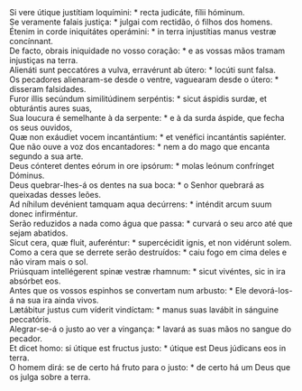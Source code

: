 <div class="dropcap text-justify">Si vere útique justítiam loquímini: * recta judicáte, fílii hóminum.</div>
<div class="dropcap text-justify">Se veramente falais justiça: * julgai com rectidão, ó filhos dos homens.</div>
<div class="text-justify">Étenim in corde iniquitátes operámini: * in terra injustítias manus vestræ concínnant.</div>
<div class="text-justify">De facto, obrais iniquidade no vosso coração: * e as vossas mãos tramam injustiças na terra.</div>
<div class="text-justify">Alienáti sunt peccatóres a vulva, erravérunt ab útero: * locúti sunt falsa.</div>
<div class="text-justify">Os pecadores alienaram-se desde o ventre, vaguearam desde o útero: * disseram falsidades.</div>
<div class="text-justify">Furor illis secúndum similitúdinem serpéntis: * sicut áspidis surdæ, et obturántis aures suas,</div>
<div class="text-justify">Sua loucura é semelhante à da serpente: * e à da surda áspide, que fecha os seus ouvidos,</div>
<div class="text-justify">Quæ non exáudiet vocem incantántium: * et venéfici incantántis sapiénter.</div>
<div class="text-justify">Que não ouve a voz dos encantadores: * nem a do mago que encanta segundo a sua arte.</div>
<div class="text-justify">Deus cónteret dentes eórum in ore ipsórum: * molas leónum confrínget Dóminus.</div>
<div class="text-justify">Deus quebrar-lhes-á os dentes na sua boca: * o Senhor quebrará as queixadas desses leões.</div>
<div class="text-justify">Ad níhilum devénient tamquam aqua decúrrens: * inténdit arcum suum donec infirméntur.</div>
<div class="text-justify">Serão reduzidos a nada como água que passa: * curvará o seu arco até que sejam abatidos.</div>
<div class="text-justify">Sicut cera, quæ fluit, auferéntur: * supercécidit ignis, et non vidérunt solem.</div>
<div class="text-justify">Como a cera que se derrete serão destruídos: * caiu fogo em cima deles e não viram mais o sol.</div>
<div class="text-justify">Priúsquam intellégerent spinæ vestræ rhamnum: * sicut vivéntes, sic in ira absórbet eos.</div>
<div class="text-justify">Antes que os vossos espinhos se convertam num arbusto: * Ele devorá-los-á na sua ira ainda vivos.</div>
<div class="text-justify">Lætábitur justus cum víderit vindíctam: * manus suas lavábit in sánguine peccatóris.</div>
<div class="text-justify">Alegrar-se-á o justo ao ver a vingança: * lavará as suas mãos no sangue do pecador.</div>
<div class="text-justify">Et dicet homo: si útique est fructus justo: * útique est Deus júdicans eos in terra.</div>
<div class="text-justify">O homem dirá: se de certo há fruto para o justo: * de certo há um Deus que os julga sobre a terra.</div>
